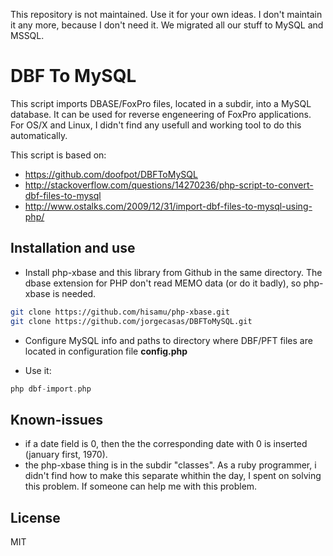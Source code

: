 This repository is not maintained. Use it for your own ideas. I don't maintain it any more, because I don't 
need it. We migrated all our stuff to MySQL and MSSQL.

DBF To MySQL 
========================================================================================================================


This script imports DBASE/FoxPro files, located in a subdir, into a MySQL database. It can be used for reverse
engeneering of FoxPro applications. For OS/X and Linux, I didn't find any usefull and working tool to do this
automatically.

This script is based on: 

* https://github.com/doofpot/DBFToMySQL
* http://stackoverflow.com/questions/14270236/php-script-to-convert-dbf-files-to-mysql
* http://www.ostalks.com/2009/12/31/import-dbf-files-to-mysql-using-php/


Installation and use
------------------------------------------------------------------------------------------------------------------------

* Install php-xbase and this library from Github in the same directory. The dbase extension for PHP don't read MEMO data (or do it badly), so php-xbase is needed.

```bash
git clone https://github.com/hisamu/php-xbase.git
git clone https://github.com/jorgecasas/DBFToMySQL.git

```
* Configure MySQL info and paths to directory where DBF/PFT files are located in configuration file **config.php**

* Use it:

```php
php dbf-import.php
```

Known-issues
------------------------------------------------------------------------------------------------------------------------

- if a date field is 0, then the the corresponding date with 0 is inserted (january first, 1970).
- the php-xbase thing is in the subdir "classes". As a ruby programmer, i didn't find how to make this separate whithin the day, I spent on solving this problem. If someone can help me with this problem.

License
------------------------------------------------------------------------------------------------------------------------

MIT
